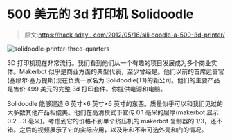 # 500 美元的 3d 打印机 Solidoodle

> 原文:[https://hack aday . com/2012/05/16/sili doodle-a-500-3d-printer/](https://hackaday.com/2012/05/16/silidoodle-a-500-3d-printer/)

![](../Images/ea6df442bb880476cc0d16c528a4013e.png "solidoodle-printer-three-quarters")

3D 打印机现在非常流行。我们看到他们从一个有趣的项目发展成为多个商业实体。Makerbot 似乎是商业方面的典型代表，至少曾经是。他们以前的首席运营官(塞缪尔·塞万提斯)现在负责一家名为 Solidoodle(T1)的新公司。他们的主要产品是售价 499 美元的完整 3d 打印套件。你提供电源和电脑。

Solidoodle 能够建造 6 英寸×6 英寸×6 英寸的东西。质量似乎可以和我们见过的大多数其他产品相媲美。他们在高清模式下宣传 0.1 毫米的层厚(makerbot 显示 0.2-. 3 毫米)。考虑到它的价格不到单个挤压机的 makerbot 复制器的 1/3，还不错。之后的视频展示了它的实际应用，以及带和不带可选外壳和门的情况。